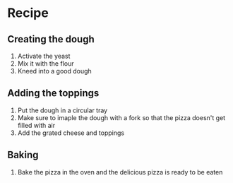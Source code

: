 # Recipe
## Creating the dough
1. Activate the yeast
2. Mix it with the flour
3. Kneed into a good dough
## Adding the toppings
1. Put the dough in a circular tray
2. Make sure to imaple the dough with a fork so that the pizza doesn't get filled with air
3. Add the grated cheese and toppings
## Baking
1. Bake the pizza in the oven and the delicious pizza is ready to be eaten